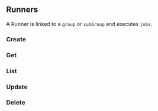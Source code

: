 ## Runners

A Runner is linked to a `group` or `subGroup` and executes `jobs`.

### Create

### Get

### List

### Update

### Delete